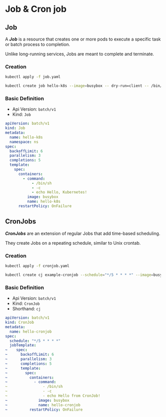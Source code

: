 # Job & Cron job

## Job

A _**Job**_ is a resource that creates one or more pods to execute a specific task or batch process to completion.

Unlike long-running services, Jobs are meant to complete and terminate.

### Creation

```bash
kubectl apply -f job.yaml
```

```bash
kubectl create job hello-k8s --image=busybox -- dry-run=client -- /bin/sh -c "echo Hello, Kubernetes!"
```

### Basic Definition

- Api Version: `batch/v1`
- Kind: `Job`

```yaml
apiVersion: batch/v1
kind: Job
metadata:
  name: hello-k8s
  namespace: ns
spec:
  backoffLimit: 6
  parallelism: 3
  completions: 5
  template:
    spec:
      containers:
        - command:
            - /bin/sh
            - -c
            - echo Hello, Kubernetes!
          image: busybox
          name: hello-k8s
      restartPolicy: OnFailure
```

## CronJobs

_**CronJobs**_ are an extension of regular Jobs that add time-based scheduling.

They create Jobs on a repeating schedule, similar to Unix crontab.

### Creation

```bash
kubectl apply -f cronjob.yaml
```

```bash
kubectl create cj example-cronjob --schedule="*/5 * * * *" --image=busybox -- /bin/sh -c "echo Hello from CronJob!" --dry-run=client
```

### Basic Definition

- Api Version: `batch/v1`
- Kind: `CronJob`
- Shorthand: `cj`

```yaml
apiVersion: batch/v1
kind: CronJob
metadata:
  name: hello-cronjob
spec:
  schedule: "*/5 * * * *"
  jobTemplate:
~    spec:
~      backoffLimit: 6
~      parallelism: 3
~      completions: 5
~      template:
~        spec:
~          containers:
~            - command:
~                - /bin/sh
~                - -c
~                - echo Hello from CronJob!
~              image: busybox
~              name: hello-cronjob
~          restartPolicy: OnFailure
```
